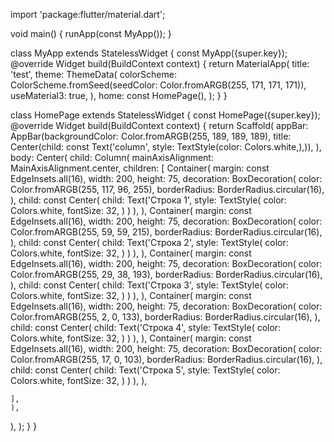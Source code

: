 import 'package:flutter/material.dart';

void main() {
  runApp(const MyApp());
}

class MyApp extends StatelessWidget {
  const MyApp({super.key});
  @override
  Widget build(BuildContext context) {
    return MaterialApp(
      title: 'test',
      theme: ThemeData(
        colorScheme: ColorScheme.fromSeed(seedColor: Color.fromARGB(255, 171, 171, 171)),
        useMaterial3: true,
      ),
      home: const HomePage(),
    );
  }
}

class HomePage extends StatelessWidget {
  const HomePage({super.key});
@override
Widget build(BuildContext context) {
  return Scaffold(
   appBar: AppBar(backgroundColor: Color.fromARGB(255, 189, 189, 189), title: Center(child: const Text('column', style: TextStyle(color: Colors.white,),)),
   ),
   body: Center( 
    child: Column(
    mainAxisAlignment: MainAxisAlignment.center,
    children: <Widget>[
      Container(
        margin: const EdgeInsets.all(16),
        width: 200,
        height: 75,
        decoration: BoxDecoration(
          color: Color.fromARGB(255, 117, 96, 255),
          borderRadius: BorderRadius.circular(16),
        ),
        child: const Center(
          child: Text('Строка 1', style: TextStyle(
            color: Colors.white,
            fontSize: 32,
          )
          )
        ),
      ),
      Container(
        margin: const EdgeInsets.all(16),
        width: 200,
        height: 75,
        decoration: BoxDecoration(
          color: Color.fromARGB(255, 59, 59, 215),
          borderRadius: BorderRadius.circular(16),
        ),
        child: const Center(
          child: Text('Строка 2', style: TextStyle(
            color: Colors.white,
            fontSize: 32,
          )
          )
        ),
      ),
      Container(
        margin: const EdgeInsets.all(16),
        width: 200,
        height: 75,
        decoration: BoxDecoration(
          color: Color.fromARGB(255, 29, 38, 193),
          borderRadius: BorderRadius.circular(16),
        ),
        child: const Center(
          child: Text('Строка 3', style: TextStyle(
            color: Colors.white,
            fontSize: 32,
          )
          )
        ),
      ),
      Container(
        margin: const EdgeInsets.all(16),
        width: 200,
        height: 75,
        decoration: BoxDecoration(
          color: Color.fromARGB(255, 2, 0, 133),
          borderRadius: BorderRadius.circular(16),
        ),
        child: const Center(
          child: Text('Строка 4', style: TextStyle(
            color: Colors.white,
            fontSize: 32,
          )
          )
        ),
      ),
      Container(
        margin: const EdgeInsets.all(16),
        width: 200,
        height: 75,
        decoration: BoxDecoration(
          color: Color.fromARGB(255, 17, 0, 103),
          borderRadius: BorderRadius.circular(16),
        ),
        child: const Center(
          child: Text('Строка 5', style: TextStyle(
            color: Colors.white,
            fontSize: 32,
          )
          )
        ),
      ),
      
    ],
    ),
   ),
  );
}
}
